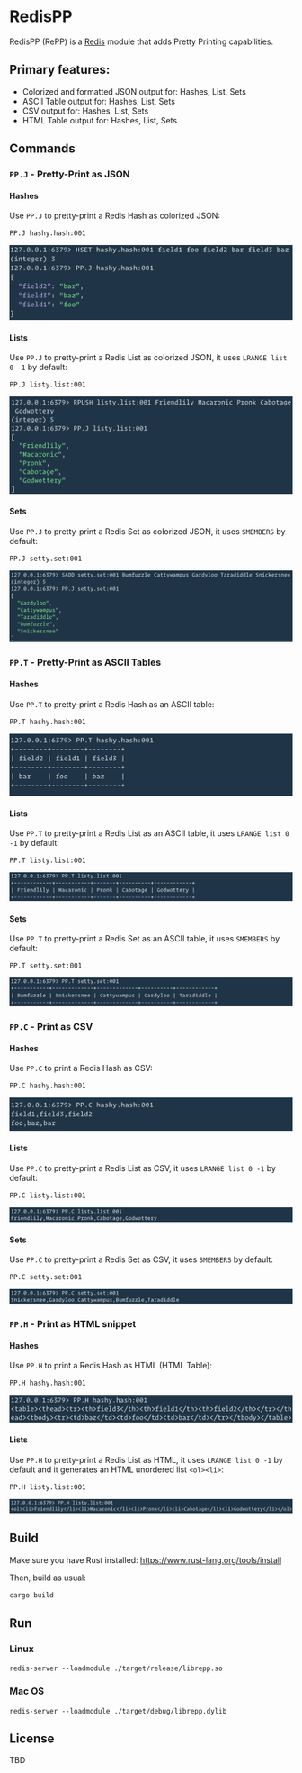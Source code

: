 # RedisPP

RedisPP (RePP) is a [Redis](https://redis.io/) module that adds Pretty Printing capabilities.

## Primary features:

* Colorized and formatted JSON output for: Hashes, List, Sets
* ASCII Table output for: Hashes, List, Sets
* CSV output for: Hashes, List, Sets
* HTML Table output for: Hashes, List, Sets

## Commands

### `PP.J` - Pretty-Print as JSON

#### Hashes

Use `PP.J` to pretty-print a Redis Hash as colorized JSON:

```
PP.J hashy.hash:001
```

![PP.J](/docs/screenshots/pp.j.hash.png "PP.J w/ Hash")

#### Lists

Use `PP.J` to pretty-print a Redis List as colorized JSON, it uses `LRANGE list 0 -1` by
default:

```
PP.J listy.list:001
```

![PP.J](/docs/screenshots/pp.j.list.png "PP.J w/ List")

#### Sets

Use `PP.J` to pretty-print a Redis Set as colorized JSON, it uses `SMEMBERS` by
default:

```
PP.J setty.set:001
```

![PP.J](/docs/screenshots/pp.j.set.png "PP.J w/ Set")

### `PP.T` - Pretty-Print as ASCII Tables

#### Hashes

Use `PP.T` to pretty-print a Redis Hash as an ASCII table:

```
PP.T hashy.hash:001
```

![PP.T](/docs/screenshots/pp.t.hash.png "PP.T w/ Hash")

#### Lists

Use `PP.T` to pretty-print a Redis List as an ASCII table, it uses `LRANGE list 0 -1` by
default:

```
PP.T listy.list:001
```

![PP.T](/docs/screenshots/pp.t.list.png "PP.T w/ List")

#### Sets

Use `PP.T` to pretty-print a Redis Set as an ASCII table, it uses `SMEMBERS` by
default:

```
PP.T setty.set:001
```

![PP.T](/docs/screenshots/pp.t.set.png "PP.T w/ Set")

### `PP.C` - Print as CSV

#### Hashes

Use `PP.C` to print a Redis Hash as CSV:

```
PP.C hashy.hash:001
```

![PP.C](/docs/screenshots/pp.c.hash.png "PP.C w/ Hash")

#### Lists

Use `PP.C` to pretty-print a Redis List as CSV, it uses `LRANGE list 0 -1` by
default:

```
PP.C listy.list:001
```

![PP.C](/docs/screenshots/pp.c.list.png "PP.C w/ List")

#### Sets

Use `PP.C` to pretty-print a Redis Set as CSV, it uses `SMEMBERS` by
default:

```
PP.C setty.set:001
```

![PP.C](/docs/screenshots/pp.c.set.png "PP.C w/ Set")

### `PP.H` - Print as HTML snippet

#### Hashes

Use `PP.H` to print a Redis Hash as HTML (HTML Table):

```
PP.H hashy.hash:001
```

![PP.H](/docs/screenshots/pp.h.hash.png "PP.H w/ Hash")

#### Lists

Use `PP.H` to pretty-print a Redis List as HTML, it uses `LRANGE list 0 -1` by
default and it generates an HTML unordered list `<ol><li>`:

```
PP.H listy.list:001
```

![PP.H](/docs/screenshots/pp.h.list.png "PP.H w/ List")

## Build

Make sure you have Rust installed:
https://www.rust-lang.org/tools/install

Then, build as usual:

```bash
cargo build
```

## Run

### Linux

```
redis-server --loadmodule ./target/release/librepp.so
```

### Mac OS

```
redis-server --loadmodule ./target/debug/librepp.dylib
```

## License

TBD
